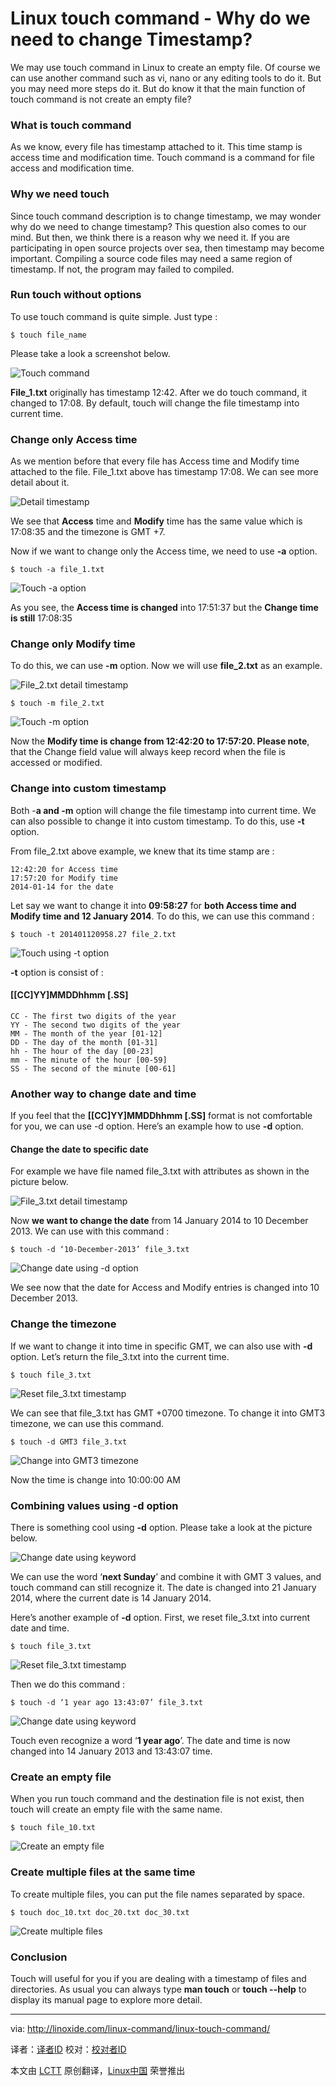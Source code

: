 Linux touch command - Why do we need to change Timestamp?
================================================================================
We may use touch command in Linux to create an empty file. Of course we can use another command such as vi, nano or any editing tools to do it. But you may need more steps do it. But do know it that the main function of touch command is not create an empty file?

### What is touch command ###

As we know, every file has timestamp attached to it. This time stamp is access time and modification time. Touch command is a command for file access and modification time.

### Why we need touch ###

Since touch command description is to change timestamp, we may wonder why do we need to change timestamp? This question also comes to our mind. But then, we think there is a reason why we need it. If you are participating in open source projects over sea, then timestamp may become important. Compiling a source code files may need a same region of timestamp. If not, the program may failed to compiled.

### Run touch without options ###

To use touch command is quite simple. Just type :

    $ touch file_name

Please take a look a screenshot below.

![Touch command](http://linoxide.com/wp-content/uploads/2014/01/touch.png)

**File_1.txt** originally has timestamp 12:42. After we do touch command, it changed to 17:08. By default, touch will change the file timestamp into current time.

### Change only Access time ###

As we mention before that every file has Access time and Modify time attached to the file. File_1.txt above has timestamp 17:08. We can see more detail about it.

![Detail timestamp](http://linoxide.com/wp-content/uploads/2014/01/touch_stat.png)

We see that **Access** time and **Modify** time has the same value which is 17:08:35 and the timezone is GMT +7.

Now if we want to change only the Access time, we need to use **-a** option.

    $ touch -a file_1.txt

![Touch -a option](http://linoxide.com/wp-content/uploads/2014/01/touch_a.png)

As you see, the **Access time is changed** into 17:51:37 but the **Change time is still** 17:08:35

### Change only Modify time ###

To do this, we can use **-m** option. Now we will use **file_2.txt** as an example.

![File_2.txt detail timestamp](http://linoxide.com/wp-content/uploads/2014/01/touch_stat_file_2.png)

    $ touch -m file_2.txt

![Touch -m option](http://linoxide.com/wp-content/uploads/2014/01/touch_m.png)

Now the **Modify time is change from 12:42:20 to 17:57:20. Please note**, that the Change field value will always keep record when the file is accessed or modified.

### Change into custom timestamp ###

Both -**a and -m** option will change the file timestamp into current time. We can also possible to change it into custom timestamp. To do this, use **-t** option.

From file_2.txt above example, we knew that its time stamp are :

    12:42:20 for Access time
    17:57:20 for Modify time
    2014-01-14 for the date

Let say we want to change it into **09:58:27** for **both Access time and Modify time and 12 January 2014**. To do this, we can use this command :

    $ touch -t 201401120958.27 file_2.txt

![Touch using -t option](http://linoxide.com/wp-content/uploads/2014/01/touch_t.png)

**-t** option is consist of :

#### [[CC]YY]MMDDhhmm [.SS] ####

    CC - The first two digits of the year
    YY - The second two digits of the year
    MM - The month of the year [01-12]
    DD - The day of the month [01-31]
    hh - The hour of the day [00-23]
    mm - The minute of the hour [00-59]
    SS - The second of the minute [00-61]

### Another way to change date and time ###

If you feel that the **[[CC]YY]MMDDhhmm [.SS]** format is not comfortable for you, we can use -d option. Here’s an example how to use **-d** option.

#### Change the date to specific date ####

For example we have file named file_3.txt with attributes as shown in the picture below.

![File_3.txt detail timestamp](http://linoxide.com/wp-content/uploads/2014/01/stat_file_3.png)

Now **we want to change the date** from 14 January 2014 to 10 December 2013. We can use with this command :

    $ touch -d ‘10-December-2013’ file_3.txt

![Change date using -d option](http://linoxide.com/wp-content/uploads/2014/01/touch_d_date.png)

We see now that the date for Access and Modify entries is changed into 10 December 2013.

### Change the timezone ###

If we want to change it into time in specific GMT, we can also use with **-d** option. Let’s return the file_3.txt into the current time.

    $ touch file_3.txt

![Reset file_3.txt timestamp](http://linoxide.com/wp-content/uploads/2014/01/touch_return_file_3.png)

We can see that file_3.txt has GMT +0700 timezone. To change it into GMT3 timezone, we can use this command.

    $ touch -d GMT3 file_3.txt

![Change into GMT3 timezone](http://linoxide.com/wp-content/uploads/2014/01/touch_gmt3.png)

Now the time is change into 10:00:00 AM

### Combining values using -d option ###

There is something cool using **-d** option. Please take a look at the picture below.

![Change date using keyword](http://linoxide.com/wp-content/uploads/2014/01/touch_next_sunday.png)

We can use the word ‘**next Sunday**’ and combine it with GMT 3 values, and touch command can still recognize it. The date is changed into 21 January 2014, where the current date is 14 January 2014.

Here’s another example of **-d** option.
First, we reset file_3.txt into current date and time.

    $ touch file_3.txt

![Reset file_3.txt timestamp](http://linoxide.com/wp-content/uploads/2014/01/touch_reset_file_3.png)

Then we do this command :

    $ touch -d ‘1 year ago 13:43:07’ file_3.txt

![Change date using keyword](http://linoxide.com/wp-content/uploads/2014/01/touch_d_year_ago.png)

Touch even recognize a word ‘**1 year ago**’. The date and time is now changed into 14 January 2013 and 13:43:07 time.

### Create an empty file ###

When you run touch command and the destination file is not exist, then touch will create an empty file with the same name.

    $ touch file_10.txt

![Create an empty file](http://linoxide.com/wp-content/uploads/2014/01/touch_file_10.png)

### Create multiple files at the same time ###

To create multiple files, you can put the file names separated by space.

    $ touch doc_10.txt doc_20.txt doc_30.txt

![Create multiple files](http://linoxide.com/wp-content/uploads/2014/01/touch_multiple_files.png)

### Conclusion ###

Touch will useful for you if you are dealing with a timestamp of files and directories. As usual you can always type **man touch** or **touch --help** to display its manual page to explore more detail.

--------------------------------------------------------------------------------

via: http://linoxide.com/linux-command/linux-touch-command/

译者：[译者ID](https://github.com/译者ID) 校对：[校对者ID](https://github.com/校对者ID)

本文由 [LCTT](https://github.com/LCTT/TranslateProject) 原创翻译，[Linux中国](http://linux.cn/) 荣誉推出